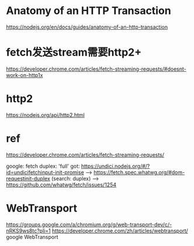 # Anatomy of an HTTP Transaction
https://nodejs.org/en/docs/guides/anatomy-of-an-http-transaction


# fetch发送stream需要http2+
https://developer.chrome.com/articles/fetch-streaming-requests/#doesnt-work-on-http1x


# http2
https://nodejs.org/api/http2.html


# ref
https://developer.chrome.com/articles/fetch-streaming-requests/

google: fetch duplex: 'full'
got:
https://undici.nodejs.org/#/?id=undicifetchinput-init-promise -->
  https://fetch.spec.whatwg.org/#dom-requestinit-duplex   (search: duplex) -->
    https://github.com/whatwg/fetch/issues/1254


# WebTransport
https://groups.google.com/a/chromium.org/g/web-transport-dev/c/-nRKS9ws8tc?pli=1
https://developer.chrome.com/zh/articles/webtransport/
google WebTransport